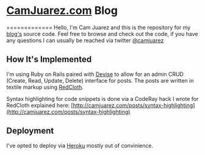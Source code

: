 # [CamJuarez.com](http://camjuarez.com) Blog
=============
Hello, I'm Cam Juarez and this is the repository for my [blog's](http://camjuarez.com) source code. Feel free to browse and check
out the code, if you have any questions I can usually be reached via twitter [@camjuarez](http://twitter.com/camjuarez)

## How It's Implemented
I'm using Ruby on Rails paired with [Devise](https://github.com/plataformatec/devise) to allow for an admin CRUD (Create, Read,
Update, Delete) interface for posts. The posts are written in textile markup using [RedCloth](http://redcloth.org/).

Syntax highlighting for code snippets is done via a CodeRay hack I wrote for RedCloth explained here: [http://camjuarez.com/posts/syntax-highlighting](http://camjuarez.com/posts/syntax-highlighting)

## Deployment
I've opted to deploy via [Heroku](http://www.heroku.com/) mostly out of convinience. 
